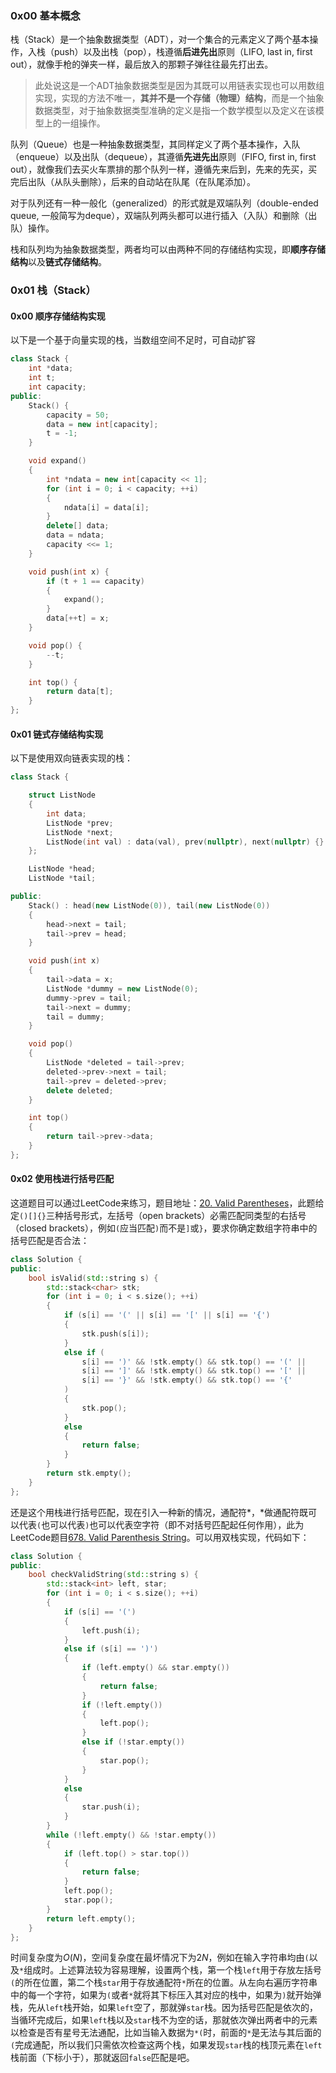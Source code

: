 ### 0x00 基本概念

栈（Stack）是一个抽象数据类型（ADT），对一个集合的元素定义了两个基本操作，入栈（push）以及出栈（pop），栈遵循**后进先出**原则（LIFO, last in, first out），就像手枪的弹夹一样，最后放入的那颗子弹往往最先打出去。

> 此处说这是一个ADT抽象数据类型是因为其既可以用链表实现也可以用数组实现，实现的方法不唯一，**其并不是一个存储（物理）结构**，而是一个抽象数据类型，对于抽象数据类型准确的定义是指一个数学模型以及定义在该模型上的一组操作。

队列（Queue）也是一种抽象数据类型，其同样定义了两个基本操作，入队（enqueue）以及出队（dequeue），其遵循**先进先出**原则（FIFO, first in, first out），就像我们去买火车票排的那个队列一样，遵循先来后到，先来的先买，买完后出队（从队头删除），后来的自动站在队尾（在队尾添加）。

对于队列还有一种一般化（generalized）的形式就是双端队列（double-ended queue, 一般简写为deque），双端队列两头都可以进行插入（入队）和删除（出队）操作。

栈和队列均为抽象数据类型，两者均可以由两种不同的存储结构实现，即**顺序存储结构**以及**链式存储结构**。

### 0x01 栈（Stack）

#### 0x00 顺序存储结构实现

以下是一个基于向量实现的栈，当数组空间不足时，可自动扩容

```c++
class Stack {
    int *data;
    int t;
    int capacity;
public:
    Stack() {
        capacity = 50;
        data = new int[capacity];
        t = -1;
    }

    void expand()
    {
        int *ndata = new int[capacity << 1];
        for (int i = 0; i < capacity; ++i)
        {
            ndata[i] = data[i];
        }
        delete[] data;
        data = ndata;
        capacity <<= 1;
    }

    void push(int x) {
        if (t + 1 == capacity)
        {
            expand();
        }
        data[++t] = x;
    }

    void pop() {
        --t;
    }

    int top() {
        return data[t];
    }
};
```

#### 0x01 链式存储结构实现

以下是使用双向链表实现的栈：

```c++
class Stack {

    struct ListNode
    {
        int data;
        ListNode *prev;
        ListNode *next;
        ListNode(int val) : data(val), prev(nullptr), next(nullptr) {}
    };

    ListNode *head;
    ListNode *tail;

public:
    Stack() : head(new ListNode(0)), tail(new ListNode(0))
    {
        head->next = tail;
        tail->prev = head;
    }

    void push(int x)
    {
        tail->data = x;
        ListNode *dummy = new ListNode(0);
        dummy->prev = tail;
        tail->next = dummy;
        tail = dummy;
    }

    void pop()
    {
        ListNode *deleted = tail->prev;
        deleted->prev->next = tail;
        tail->prev = deleted->prev;
        delete deleted;
    }

    int top()
    {
        return tail->prev->data;
    }
};
```

#### 0x02 使用栈进行括号匹配

这道题目可以通过LeetCode来练习，题目地址：[20. Valid Parentheses](https://leetcode.com/problems/valid-parentheses/description/)，此题给定`()[]{}`三种括号形式，左括号（open brackets）必需匹配同类型的右括号（closed brackets），例如`(`应当匹配`)`而不是`]`或`}`，要求你确定数组字符串中的括号匹配是否合法：

```c++
class Solution {
public:
    bool isValid(std::string s) {
        std::stack<char> stk;
        for (int i = 0; i < s.size(); ++i)
        {
            if (s[i] == '(' || s[i] == '[' || s[i] == '{')
            {
                stk.push(s[i]);
            }
            else if (
                s[i] == ')' && !stk.empty() && stk.top() == '(' ||
                s[i] == ']' && !stk.empty() && stk.top() == '[' ||
                s[i] == '}' && !stk.empty() && stk.top() == '{'
            )
            {
                stk.pop();
            }
            else
            {
                return false;
            }
        }
        return stk.empty();
    }
};
```

还是这个用栈进行括号匹配，现在引入一种新的情况，通配符*，\*做通配符既可以代表`(`也可以代表`)`也可以代表空字符（即不对括号匹配起任何作用），此为LeetCode题目[678. Valid Parenthesis String](https://leetcode.com/problems/valid-parenthesis-string/description/)。可以用双栈实现，代码如下：

```c++
class Solution {
public:
    bool checkValidString(std::string s) {
        std::stack<int> left, star;
        for (int i = 0; i < s.size(); ++i)
        {
            if (s[i] == '(')
            {
                left.push(i);
            }
            else if (s[i] == ')')
            {
                if (left.empty() && star.empty())
                {
                    return false;
                }
                if (!left.empty())
                {
                    left.pop();
                }
                else if (!star.empty())
                {
                    star.pop();
                }
            }
            else
            {
                star.push(i);
            }
        }
        while (!left.empty() && !star.empty())
        {
            if (left.top() > star.top())
            {
                return false;
            }
            left.pop();
            star.pop();
        }
        return left.empty();
    }
};
```

时间复杂度为$O(N)$，空间复杂度在最坏情况下为$2N$，例如在输入字符串均由`(`以及`*`组成时。上述算法较为容易理解，设置两个栈，第一个栈`left`用于存放左括号`(`的所在位置，第二个栈`star`用于存放通配符`*`所在的位置。从左向右遍历字符串中的每一个字符，如果为`(`或者`*`就将其下标压入其对应的栈中，如果为`)`就开始弹栈，先从`left`栈开始，如果`left`空了，那就弹`star`栈。因为括号匹配是依次的，当循环完成后，如果`left`栈以及`star`栈不为空的话，那就依次弹出两者中的元素以检查是否有星号无法通配，比如当输入数据为`*(`时，前面的`*`是无法与其后面的`(`完成通配，所以我们只需依次检查这两个栈，如果发现`star`栈的栈顶元素在`left`栈前面（下标小于），那就返回`false`匹配是吧。

